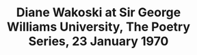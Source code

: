 ---
layout: manifest
title: Diane Wakoski at Sir George Williams University, The Poetry Series, 23 January
  1970
manifest_name: diane-wakoski-at-sir-george-williams-university-the-poetry-series-23-january-1970

---